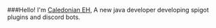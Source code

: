 ###Hello! I'm [Caledonian EH](https://www.github.com/CaledonianEH "GitHub"), A new java developer developing spigot plugins and discord bots.
